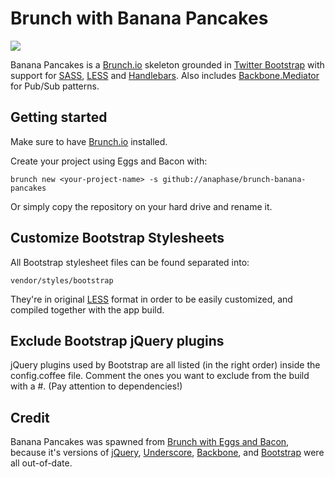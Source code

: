 # Brunch with Banana Pancakes

![](http://i.imgur.com/CXAc2.png)

Banana Pancakes is a [Brunch.io](http://brunch.io) skeleton grounded in [Twitter Bootstrap](http://twitter.github.com/bootstrap/) with support for [SASS](http://sass-lang.com/), [LESS](http://lesscss.org/) and [Handlebars](http://handlebarsjs.com/). Also includes [Backbone.Mediator](https://github.com/chalbert/Backbone-Mediator) for Pub/Sub patterns.

## Getting started

Make sure to have [Brunch.io](http://brunch.io) installed.

Create your project using Eggs and Bacon with:

	brunch new <your-project-name> -s github://anaphase/brunch-banana-pancakes
		
Or simply copy the repository on your hard drive and rename it.

## Customize Bootstrap Stylesheets

All Bootstrap stylesheet files can be found separated into:

	vendor/styles/bootstrap
		
They're in original [LESS](http://lesscss.org/) format in order to be easily customized, and compiled together with the app build.

## Exclude Bootstrap jQuery plugins

jQuery plugins used by Bootstrap are all listed (in the right order) inside the config.coffee file. Comment the ones you want to exclude from the build with a #. (Pay attention to dependencies!)

## Credit
Banana Pancakes was spawned from [Brunch with Eggs and Bacon](https://github.com/nezoomie/brunch-eggs-and-bacon), because it's versions of [jQuery](http://jquery.com/), [Underscore](http://underscorejs.org/), [Backbone](http://backbonejs.org/), and [Bootstrap](http://twitter.github.com/bootstrap/) were all out-of-date.